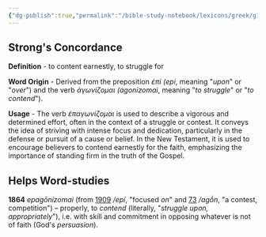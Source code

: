 ```yaml
---
{"dg-publish":true,"permalink":"/bible-study-notebook/lexicons/greek/g1864-epagonizomai/","tags":["Greek/G1864-epagónizomai"],"created":"2025-06-02T23:40:12.180-04:00","updated":"2025-06-02T20:08:11.146-04:00"}
---
```


## Strong's Concordance

**Definition** - to content earnestly, to struggle for

**Word Origin** - Derived from the preposition *ἐπί (epi*, meaning "*upon*" or "*over*") and the verb *ἀγωνίζομαι (agonizomai*, meaning "*to struggle*" or "*to contend*").

**Usage** - The verb *ἐπαγωνίζομαι* is used to describe a vigorous and determined effort, often in the context of a struggle or contest. It conveys the idea of striving with intense focus and dedication, particularly in the defense or pursuit of a cause or belief. In the New Testament, it is used to encourage believers to contend earnestly for the faith, emphasizing the importance of standing firm in the truth of the Gospel.

## Helps Word-studies

**1864** *epagōnízomai* (from [1909](https://biblehub.com/greek/1909.htm) */epí*, "focused *on*" and [73](https://biblehub.com/greek/73.htm) */agṓn*, "a contest, competition") – properly, to *contend* (literally, "*struggle upon, appropriately*"), i.e. with skill and commitment in opposing whatever is not of faith (God's *persuasion*).
